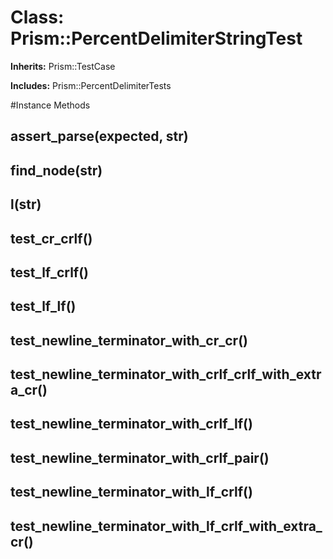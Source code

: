 # Class: Prism::PercentDelimiterStringTest
**Inherits:** Prism::TestCase
    
**Includes:** Prism::PercentDelimiterTests
  




#Instance Methods
## assert_parse(expected, str) [](#method-i-assert_parse)

## find_node(str) [](#method-i-find_node)

## l(str) [](#method-i-l)

## test_cr_crlf() [](#method-i-test_cr_crlf)

## test_lf_crlf() [](#method-i-test_lf_crlf)

## test_lf_lf() [](#method-i-test_lf_lf)

## test_newline_terminator_with_cr_cr() [](#method-i-test_newline_terminator_with_cr_cr)

## test_newline_terminator_with_crlf_crlf_with_extra_cr() [](#method-i-test_newline_terminator_with_crlf_crlf_with_extra_cr)

## test_newline_terminator_with_crlf_lf() [](#method-i-test_newline_terminator_with_crlf_lf)

## test_newline_terminator_with_crlf_pair() [](#method-i-test_newline_terminator_with_crlf_pair)

## test_newline_terminator_with_lf_crlf() [](#method-i-test_newline_terminator_with_lf_crlf)

## test_newline_terminator_with_lf_crlf_with_extra_cr() [](#method-i-test_newline_terminator_with_lf_crlf_with_extra_cr)

